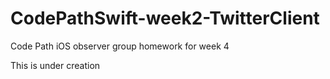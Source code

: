 CodePathSwift-week2-TwitterClient
=================================

Code Path iOS observer group homework for week 4

This is under creation
